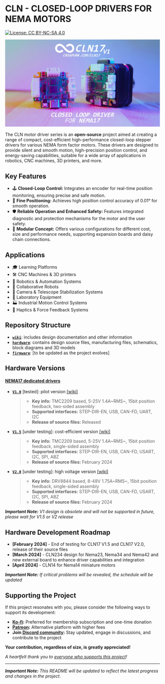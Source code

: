 # CLN - CLOSED-LOOP DRIVERS FOR NEMA MOTORS

[![License: CC BY-NC-SA 4.0](https://img.shields.io/badge/License-CC_BY--NC--SA_4.0-lightgrey.svg)](license.md)

[![CLN17](./wiki/assets/CLN17.jpg)](https://www.youtube.com/watch?v=A67UROq0t6Q)

The CLN motor driver series is an **open-source** project aimed at creating a range of compact, cost-efficient high-performance closed-loop stepper drivers for various NEMA form factor motors. These drivers are designed to provide silent and smooth motion, high-precision position control, and energy-saving capabilities, suitable for a wide array of applications in robotics, CNC machines, 3D printers, and more.

## Key Features

- 🕹️ **Closed-Loop Control:** Integrates an encoder for real-time position monitoring, ensuring precise and safe motion.
- 📏 **Fine Positioning:** Achieves high position control accuracy of 0.01° for smooth operation.
- 🛡️ **Reliable Operation and Enhanced Safety:** Features integrated diagnostic and protection mechanisms for the motor and the user safety.
- 🧩 **Modular Concept:** Offers various configurations for different cost, size and performance needs, supporting expansion boards and daisy chain connections.

## Applications

- 🎓 Learning Platforms
- 🛠️ CNC Machines & 3D printers
- 🤖 Robotics & Automation Systems
- 🤝 Collaborative Robots
- 🔭 Camera & Telescope Stabilization Systems
- 🔬 Laboratory Equipment
- 🏭 Industrial Motion Control Systems
- 📳 Haptics & Force Feedback Systems

## Repository Structure

- **[`wiki`](wiki)**: includes design documentation and other information
- **[`hardware`](hardware)**: contains design source files, manufacturing files, schematics, block diagrams and 3D models
- **[`firmware`](firmware)**: [to be updated as the project evolves]

## Hardware Versions

#### [NEMA17 dedicated drivers](./wiki/CLN17/readme.md)

- **[`V1.0`](hardware/CLN17/V1.0)** [tested]: pilot version [[wiki]](./wiki/CLN17/V1.0/specification.md)

  > - **Key info:** TMC2209 based, 5-25V 1.4A~RMS~, 15bit position feedback, two-sided assembly
  >- **Supported interfaces:** STEP-DIR-EN, USB, CAN-FD, UART, I2C
  > - **Release of source files:** Released
  
  

- **[`V1.5`](hardware/CLN17/V1.5)** [under testing]: cost-efficient version [[wiki]](./wiki/CLN17/V1.5/specification.md)

  > - **Key info:** TMC2209 based, 5-25V 1.4A~RMS~, 15bit position feedback, single-sided assembly
  >- **Supported interfaces:** STEP-DIR-EN, USB, CAN-FD, USART, I2C, SPI, ABZ
  > - **Release of source files:** February 2024
  
  

- **[`V2.0`](hardware/CLN17/V2.0)** [under testing]: high voltage version [[wiki]](./wiki/CLN17/V2.0/specification.md)

	> - **Key info:** DRV8844 based, 8-48V 1.75A~RMS~, 15bit position feedback, single-sided assembly
	>- **Supported interfaces:** STEP-DIR-EN, USB, CAN-FD, USART, I2C, SPI, ABZ
	> - **Release of source files:** February 2024
	

***Important Note:** V1 design is obsolete and will not be supported in future, please wait for V1.5 or V2 release*

## Hardware Development Roadmap

- **[February 2024]** - End of testing for CLN17 V1.5 and CLN17 V2.0, release of their source files
- **[March 2024]** - CLN234 design for Nema23, Nema34 and Nema42 and new external board to enhance driver capabilities and integration
- **[April 2024]** - CLN14 for Nema14 miniature motors

***Important Note:** If critical problems will be revealed, the schedule will be updated*

## Supporting the Project

If this project resonates with you, please consider the following ways to support its development:

- **[Ko-fi](https://ko-fi.com/creapunk):** Preferred for membership subscription and one-time donation
- **[Patreon](https://patreon.com/creapunk):** Alternative platform with higher fees
- **Join [Discord community](https://discord.gg/V4aJdTja8v):** Stay updated, engage in discussions, and contribute to the project

**Your contribution, regardless of size, is greatly appreciated!** 

*A heartfelt thank you to [everyone who supports this project](sponsors.md)!*

---

***Important Note:** This README will be updated to reflect the latest progress and changes in the project*.

